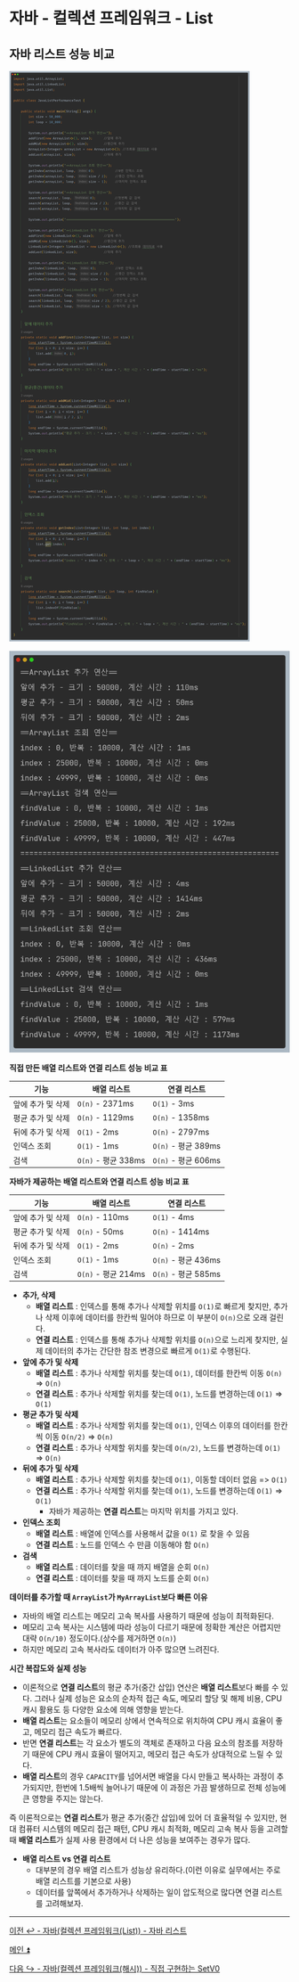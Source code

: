 # 자바 - 컬렉션 프레임워크 - List

## 자바 리스트 성능 비교

![img_16.png](image/img_16.png)

![img_17.png](image/img_17.png)

**직접 만든 배열 리스트와 연결 리스트 성능 비교 표**

| 기능         | 배열 리스트            | 연결 리스트            |
|------------|-------------------|-------------------|
| 앞에 추가 및 삭제 | `O(n)` - 2371ms   | `O(1)` -  3ms     |
| 평균 추가 및 삭제 | `O(n)` - 1129ms   | `O(n)` - 1358ms   |
| 뒤에 추가 및 삭제 | `O(1)` - 2ms      | `O(n)` - 2797ms   |
| 인덱스 조회     | `O(1)` - 1ms      | `O(n)` - 평균 389ms |
| 검색         | `O(n)` - 평균 338ms | `O(n)` - 평균 606ms |

**자바가 제공하는 배열 리스트와 연결 리스트 성능 비교 표**

| 기능         | 배열 리스트            | 연결 리스트            |
|------------|-------------------|-------------------|
| 앞에 추가 및 삭제 | `O(n)` - 110ms    | `O(1)` -  4ms     |
| 평균 추가 및 삭제 | `O(n)` - 50ms     | `O(n)` - 1414ms   |
| 뒤에 추가 및 삭제 | `O(1)` - 2ms      | `O(n)` - 2ms      |
| 인덱스 조회     | `O(1)` - 1ms      | `O(n)` - 평균 436ms |
| 검색         | `O(n)` - 평균 214ms | `O(n)` - 평균 585ms |


- **추가, 삭제**
    - **배열 리스트** : 인덱스를 통해 추가나 삭제할 위치를 `O(1)`로 빠르게 찾지만, 추가나 삭제 이후에 데이터를 한칸씩 밀어야 하므로 이 부분이 `O(n)`으로 오래 걸린다.
    - **연결 리스트** : 인덱스를 통해 추가나 삭제할 위치를 `O(n)`으로 느리게 찾지만, 실제 데이터의 추가는 간단한 참조 변경으로 빠르게 `O(1)`로 수행된다.
- **앞에 추가 및 삭제**
    - **배열 리스트** : 추가나 삭제할 위치를 찾는데 `O(1)`, 데이터를 한칸씩 이동 `O(n)` => `O(n)`
    - **연결 리스트** : 추가나 삭제할 위치를 찾는데 `O(1)`, 노드를 변경하는데 `O(1)` => `O(1)`
- **평균 추가 및 삭제**
    - **배열 리스트** : 추가나 삭제할 위치를 찾는데 `O(1)`, 인덱스 이후의 데이터를 한칸씩 이동 `O(n/2)` => `O(n)`
    - **연결 리스트** : 추가나 삭제할 위치를 찾는데 `O(n/2)`, 노드를 변경하는데 `O(1)` => `O(n)`
- **뒤에 추가 및 삭제**
    - **배열 리스트** : 추가나 삭제할 위치를 찾는데 `O(1)`, 이동할 데이터 없음 => `O(1)`
    - **연결 리스트** : 추가나 삭제할 위치를 찾는데 `O(1)`, 노드를 변경하는데 `O(1)` => `O(1)`
      - 자바가 제공하는 **연결 리스트**는 마지막 위치를 가지고 있다.
- **인덱스 조회**
    - **배열 리스트** : 배열에 인덱스를 사용해서 값을 `O(1)` 로 찾을 수 있음
    - **연결 리스트** : 노드를 인덱스 수 만큼 이동해야 함 `O(n)`
- **검색**
    - **배열 리스트** : 데이터를 찾을 때 까지 배열을 순회 `O(n)`
    - **연결 리스트** : 데이터를 찾을 때 까지 노드를 순회 `O(n)`

**데이터를 추가할 때 `ArrayList`가 `MyArrayList`보다 빠른 이유**
- 자바의 배열 리스트는 메모리 고속 복사를 사용하기 때문에 성능이 최적화된다.
- 메모리 고속 복사는 시스템에 따라 성능이 다르기 때문에 정확한 계산은 어렵지만 대략 `O(n/10)` 정도이다.(상수를 제거하면 `O(n)`)
- 하지만 메모리 고속 복사라도 데이터가 아주 많으면 느려진다.

**시간 복잡도와 실제 성능**
- 이론적으로 **연결 리스트**의 평균 추가(중간 삽입) 연산은 **배열 리스트**보다 빠를 수 있다. 그러나 실제 성능은 요소의 순차적 접근 속도, 메모리 할당 및 해제 비용,
  CPU 캐시 활용도 등 다양한 요소에 의해 영향을 받는다.
- **배열 리스트**는 요소들이 메모리 상에서 연속적으로 위치하여 CPU 캐시 효율이 좋고, 메모리 접근 속도가 빠르다.
- 반면 **연결 리스트**는 각 요소가 별도의 객체로 존재하고 다음 요소의 참조를 저장하기 때문에 CPU 캐시 효율이 떨어지고, 메모리 접근 속도가 상대적으로 느릴 수 있다.
- **배열 리스트**의 경우 `CAPACITY`를 넘어서면 배열을 다시 만들고 복사하는 과정이 추가되지만, 한번에 1.5배씩 늘어나기 때문에 이 과정은 가끔 발생하므로 전체 성능에 큰 영향을 주지는 않는다.

즉 이론적으로는 **연결 리스트**가 평균 추가(중간 삽입)에 있어 더 효율적일 수 있지만, 현대 컴퓨터 시스템의 메모리 접근 패턴, CPU 캐시 최적화, 메모리 고속 복사 등을 고려할 때
**배열 리스트**가 실제 사용 환경에서 더 나은 성능을 보여주는 경우가 많다.

- **배열 리스트 vs 연결 리스트**
    - 대부분의 경우 배열 리스트가 성능상 유리하다.(이런 이유로 실무에서는 주로 배열 리스트를 기본으로 사용)
    - 데이터를 앞쪽에서 추가하거나 삭제하는 일이 압도적으로 많다면 연결 리스트를 고려해보자.

---

[이전 ↩️ - 자바(컬렉션 프레임워크(List)) - 자바 리스트](https://github.com/genesis12345678/TIL/blob/main/Java/mid_2/jcf/list/List.md)

[메인 ⏫](https://github.com/genesis12345678/TIL/blob/main/Java/mid_2/Main.md)

[다음 ↪️ - 자바(컬렉션 프레임워크(해시)) - 직접 구현하는 SetV0](https://github.com/genesis12345678/TIL/blob/main/Java/mid_2/jcf/hash/ListSet.md)